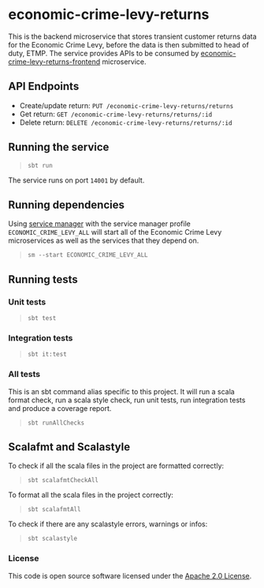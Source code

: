 # economic-crime-levy-returns

This is the backend microservice that stores transient customer returns data for the Economic Crime Levy, before the data
is then submitted to head of duty, ETMP. 
The service provides APIs to be consumed by [economic-crime-levy-returns-frontend](https://github.com/hmrc/economic-crime-levy-returns-frontend) microservice.

## API Endpoints

- Create/update return: `PUT /economic-crime-levy-returns/returns`  
- Get return: `GET /economic-crime-levy-returns/returns/:id`  
- Delete return: `DELETE /economic-crime-levy-returns/returns/:id`  

## Running the service

> `sbt run`

The service runs on port `14001` by default.

## Running dependencies

Using [service manager](https://github.com/hmrc/service-manager)
with the service manager profile `ECONOMIC_CRIME_LEVY_ALL` will start
all of the Economic Crime Levy microservices as well as the services
that they depend on.

> `sm --start ECONOMIC_CRIME_LEVY_ALL`

## Running tests

### Unit tests

> `sbt test`

### Integration tests

> `sbt it:test`

### All tests

This is an sbt command alias specific to this project. It will run a scala format
check, run a scala style check, run unit tests, run integration tests and produce a coverage report.
> `sbt runAllChecks`

## Scalafmt and Scalastyle

To check if all the scala files in the project are formatted correctly:
> `sbt scalafmtCheckAll`

To format all the scala files in the project correctly:
> `sbt scalafmtAll`

To check if there are any scalastyle errors, warnings or infos:
> `sbt scalastyle`

### License

This code is open source software licensed under
the [Apache 2.0 License]("http://www.apache.org/licenses/LICENSE-2.0.html").
